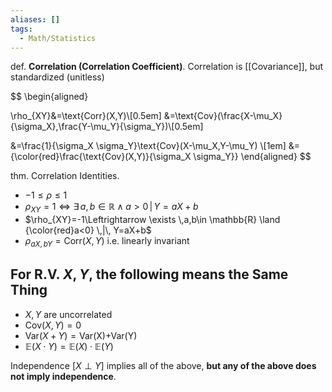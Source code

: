 ```yaml
---
aliases: []
tags:
  - Math/Statistics
---
```


def. **Correlation (Correlation Coefficient)**. Correlation is [[Covariance]], but standardized (unitless)

$$
\begin{aligned}

\rho_{XY}&=\text{Corr}(X,Y)\\[0.5em]
&=\text{Cov}(\frac{X-\mu_X}{\sigma_X},\frac{Y-\mu_Y}{\sigma_Y})\\[0.5em]

&=\frac{1}{\sigma_X \sigma_Y}\text{Cov}(X-\mu_X,Y-\mu_Y)
\\[1em]
&={\color{red}\frac{\text{Cov}(X,Y)}{\sigma_X \sigma_Y}}
\end{aligned}
$$

thm. Correlation Identities.

- $-1\le \rho\le1$
- $\rho_{XY}=1\Leftrightarrow \exists \,a,b\in \mathbb{R} \land a>0 \,|\, Y=aX+b$
- $\rho_{XY}=-1\Leftrightarrow \exists \,a,b\in \mathbb{R} \land {\color{red}a<0} \,|\, Y=aX+b$
- $\rho_{aX,bY} =\text{Corr}(X,Y)$ i.e. linearly invariant

## For R.V. $X,Y$, the following means the Same Thing

- $X,Y\text{ are uncorrelated}$
- $\text{Cov}(X,Y)=0$
- $\text{Var}(X+Y)=\text{Var(X)+Var(Y)}$
- $\mathbb{E}(X\cdot Y)=\mathbb{E}(X)\cdot \mathbb{E}(Y)$

Independence \[$X\perp Y$] implies all of the above, **but any of the above does not imply independence**.
